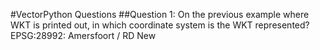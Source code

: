 #VectorPython Questions
##Question 1: On the previous example where WKT is printed out, in which coordinate system is the WKT represented?
  EPSG:28992: Amersfoort / RD New
